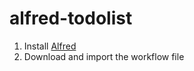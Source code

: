 # alfred-todolist


1. Install [Alfred](https://www.alfredapp.com/)
2. Download and import the workflow file

